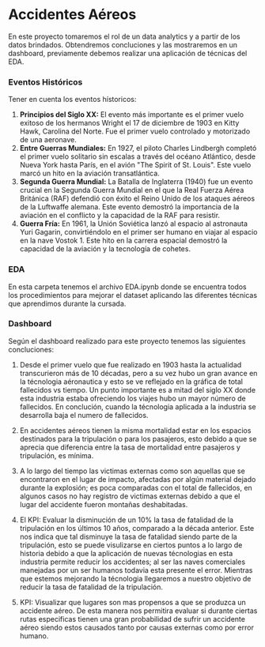 # __Accidentes Aéreos__

En este proyecto tomaremos el rol de un data analytics y a partir de los datos brindados. Obtendremos concluciones y las mostraremos en un dashboard, previamente debemos realizar una aplicación de técnicas del EDA.

### __Eventos Históricos__

Tener en cuenta los eventos hístoricos:
1. **Principios del Siglo XX:** El evento más importante es el primer vuelo exitoso de los hermanos Wright el 17 de diciembre de 1903 en Kitty Hawk, Carolina del Norte. Fue el primer vuelo controlado y motorizado de una aeronave.
2. **Entre Guerras Mundiales:** En 1927, el piloto Charles Lindbergh completó el primer vuelo solitario sin escalas a través del océano Atlántico, desde Nueva York hasta París, en el avión "The Spirit of St. Louis". Este vuelo marcó un hito en la aviación transatlántica.
3. **Segunda Guerra Mundial:** La Batalla de Inglaterra (1940) fue un evento crucial en la Segunda Guerra Mundial en el que la Real Fuerza Aérea Británica (RAF) defendió con éxito el Reino Unido de los ataques aéreos de la Luftwaffe alemana. Este evento demostró la importancia de la aviación en el conflicto y la capacidad de la RAF para resistir.
4. **Guerra Fría:** En 1961, la Unión Soviética lanzó al espacio al astronauta Yuri Gagarin, convirtiéndolo en el primer ser humano en viajar al espacio en la nave Vostok 1. Este hito en la carrera espacial demostró la capacidad de la aviación y la tecnología de cohetes.

### __EDA__
En esta carpeta tenemos el archivo EDA.ipynb donde se encuentra todos los procedimientos para mejorar el dataset aplicando las diferentes técnicas que aprendimos durante la cursada.




### __Dashboard__
Según el dashboard realizado para este proyecto tenemos las siguientes concluciones:

1. Desde el primer vuelo que fue realizado en 1903 hasta la actualidad transcurieron más de 10 décadas, pero a su vez hubo un gran avance en la técnologia aéronautica y esto se ve reflejado en la gráfica de total fallecidos vs tiempo. Un punto importante es a mitad del siglo XX donde esta industria estaba ofreciendo los viajes hubo un mayor número de fallecidos. En conclución, cuando la técnologia aplicada a la industria se desarrolla baja el numero de fallecidos.

2. En accidentes aéreos tienen la misma mortalidad estar en los espacios destinados para la tripulación o para los pasajeros, esto debido a que se aprecia que diferencia entre la tasa de mortalidad entre pasajeros y tripulación, es mínima.

3. A lo largo del tiempo las victimas externas como son aquellas que se encontraron en el lugar de impacto, afectadas por algún material dejado durante la explosión; es poca comparadas con el total de fallecidos, en algunos casos no hay registro de victimas externas debido a que el lugar del accidente fueron montañas deshabitadas.

4. El KPI: Evaluar la disminución de un 10% la tasa de fatalidad de la tripulación en los últimos 10 años, comparado a la década anterior. Este nos indica que tal disminuye la tasa de fatalidad siendo parte de la tripulación, esto se puede visulizarse en ciertos puntos a lo largo de historia debido a que la aplicación de nuevas técnologias en esta industria permite reducir los accidentes; al ser las naves comerciales manejadas por un ser humanos todavia esta presente el error. Mientras que estemos mejorando la técnologia llegaremos a nuestro objetivo de reducir la tasa de fatalidad de la tripulación.

5. KPI: Visualizar que lugares son mas propensos a que se produzca un accidente aéreo. De esta manera nos permitira evaluar si durante ciertas rutas especificas tienen una gran probabilidad de sufrir un accidente aéreo siendo estos causados tanto por causas externas como por error humano.




